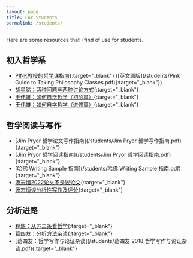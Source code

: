 ```yaml
---
layout: page
title: For Students
permalink: /students/
---
```


Here are some resources that I find of use for students.

## 初入哲学系

- [PINK教授的哲学课指南](/students/PINK教授的哲学课指南.pdf){:target="_blank"}  ([英文原版](/students/Pink Guide to Taking Philosophy Classes.pdf){:target="_blank"})
- [胡星铭：两种问题与两种讨论方式](https://xingminghu.commons.gc.cuny.edu/etc/two_ways_of_doing_philosophy/){:target="_blank"}
- [王伟雄：如何自学哲学（初阶篇）](https://mp.weixin.qq.com/s/jTpYIp2yWUeX8lfxPd-Rnw){:target="_blank"}
- [王伟雄：如何自学哲学（进修篇）](https://mp.weixin.qq.com/s/8CLROksYstFgN76TjTNnvg){:target="_blank"}

## 哲学阅读与写作

- [Jim Pryor 哲学论文写作指南](/students/Jim Pryor 哲学写作指南.pdf){:target="_blank"}
- [Jim Pryor 哲学阅读指南](/students/Jim Pryor 哲学阅读指南.pdf){:target="_blank"}
- [哈佛 Writing Sample 指南](/students/哈佛 Writing Sample 指南.pdf){:target="_blank"}
- [汤志恒2022论文不是议论文](/students/汤志恒2022论文不是议论文.pdf){:target="_blank"}
- [汤志恒谈分析性写作及评分](/students/汤志恒谈分析性写作及评分.pdf){:target="_blank"}

## 分析进路

- [程炼：从苏二条看哲学](http://www.aisixiang.com/data/80994.html){:target="_blank"}
- [葛四友：分析方法杂谈](https://mp.weixin.qq.com/s/_pwfKM2bKk0qyh3p_tusUQ){:target="_blank"}
- [葛四友：哲学写作与论证杂谈](/students/葛四友 2018 哲学写作与论证杂谈.pdf){:target="_blank"}

